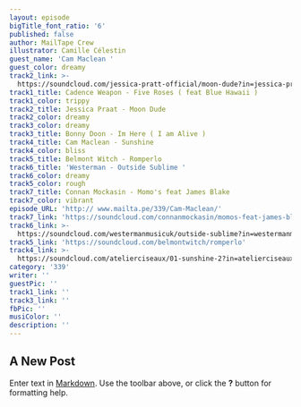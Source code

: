 ```yaml
---
layout: episode
bigTitle_font_ratio: '6'
published: false
author: MailTape Crew
illustrator: Camille Célestin
guest_name: 'Cam Maclean '
guest_color: dreamy
track2_link: >-
  https://soundcloud.com/jessica-pratt-official/moon-dude?in=jessica-pratt-official/sets/on-your-own-love-again-1
track1_title: Cadence Weapon - Five Roses ( feat Blue Hawaii )
track1_color: trippy
track2_title: Jessica Praat - Moon Dude
track2_color: dreamy
track3_color: dreamy
track3_title: Bonny Doon - Im Here ( I am Alive )
track4_title: Cam Maclean - Sunshine
track4_color: bliss
track5_title: Belmont Witch - Romperlo
track6_title: 'Westerman - Outside Sublime '
track6_color: dreamy
track5_color: rough
track7_title: Connan Mockasin - Momo's feat James Blake
track7_color: vibrant
episode_URL: 'http:// www.mailta.pe/339/Cam-Maclean/'
track7_link: 'https://soundcloud.com/connanmockasin/momos-feat-james-blake'
track6_link: >-
  https://soundcloud.com/westermanmusicuk/outside-sublime?in=westermanmusicuk/sets/ark-ep
track5_link: 'https://soundcloud.com/belmontwitch/romperlo'
track4_link: >-
  https://soundcloud.com/atelierciseaux/01-sunshine-2?in=atelierciseaux/sets/ac41-cam-maclean-wait-for-love-1
category: '339'
writer: ''
guestPic: ''
track1_link: ''
track3_link: ''
fbPic: ''
musiColor: ''
description: ''
---
```

## A New Post

Enter text in [Markdown](http://daringfireball.net/projects/markdown/). Use the toolbar above, or click the **?** button for formatting help.
